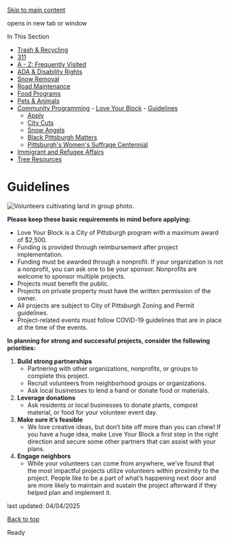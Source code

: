 [Skip to main content](https://www.pittsburghpa.gov/Resident-Services/Community-Programming/Love-Your-Block/Guidelines#main-content)

opens in new tab or window

In This Section

- [Trash & Recycling](https://www.pittsburghpa.gov/Resident-Services/Trash-Recycling)
- [311](https://www.pittsburghpa.gov/Resident-Services/311)
- [A - Z: Frequently Visited](https://www.pittsburghpa.gov/Resident-Services/A-Z-Frequently-Visited)
- [ADA & Disability Rights](https://www.pittsburghpa.gov/Resident-Services/ADA-Disability-Rights)
- [Snow Removal](https://www.pittsburghpa.gov/Resident-Services/Snow-Removal)
- [Road Maintenance](https://www.pittsburghpa.gov/Resident-Services/Road-Maintenance)
- [Food Programs](https://www.pittsburghpa.gov/Resident-Services/Food-Programs)
- [Pets & Animals](https://www.pittsburghpa.gov/Resident-Services/Pets-Animals)
- [Community Programming](https://www.pittsburghpa.gov/Resident-Services/Community-Programming)  - [Love Your Block](https://www.pittsburghpa.gov/Resident-Services/Community-Programming/Love-Your-Block)    - [Guidelines](https://www.pittsburghpa.gov/Resident-Services/Community-Programming/Love-Your-Block/Guidelines)
    - [Apply](https://www.pittsburghpa.gov/Resident-Services/Community-Programming/Love-Your-Block/Apply)
  - [City Cuts](https://www.pittsburghpa.gov/Resident-Services/Community-Programming/City-Cuts)
  - [Snow Angels](https://www.pittsburghpa.gov/Resident-Services/Community-Programming/Snow-Angels)
  - [Black Pittsburgh Matters](https://www.pittsburghpa.gov/Resident-Services/Community-Programming/Black-Pittsburgh-Matters)
  - [Pittsburgh's Women's Suffrage Centennial](https://www.pittsburghpa.gov/Resident-Services/Community-Programming/Pittsburghs-Womens-Suffrage-Centennial)
- [Immigrant and Refugee Affairs](https://www.pittsburghpa.gov/Resident-Services/Immigrant-and-Refugee-Affairs)
- [Tree Resources](https://www.pittsburghpa.gov/Resident-Services/Tree-Resources)

# Guidelines

![Volunteers cultivating land in group photo.](https://www.pittsburghpa.gov/files/assets/city/v/1/mayor/images/17611_guidlines.jpg)

**Please keep these basic requirements in mind before applying:**

- Love Your Block is a City of Pittsburgh program with a maximum award of $2,500.
- Funding is provided through reimbursement after project implementation.
- Funding must be awarded through a nonprofit. If your organization is not a nonprofit, you can ask one to be your sponsor. Nonprofits are welcome to sponsor multiple projects.
- Projects must benefit the public.
- Projects on private property must have the written permission of the owner.
- All projects are subject to City of Pittsburgh Zoning and Permit guidelines.
- Project-related events must follow COVID-19 guidelines that are in place at the time of the events.

**In planning for strong and successful projects, consider the following priorities:**

1. **Build strong partnerships**
   - Partnering with other organizations, nonprofits, or groups to complete this project.
   - Recruit volunteers from neighborhood groups or organizations.
   - Ask local businesses to lend a hand or donate food or materials.
2. **Leverage donations**
   - Ask residents or local businesses to donate plants, compost material, or food for your volunteer event day.
3. **Make sure it’s feasible**
   - We love creative ideas, but don’t bite off more than you can chew! If you have a huge idea, make Love Your Block a first step in the right direction and secure some other partners that can assist with your plans.
4. **Engage neighbors**
   - While your volunteers can come from anywhere, we’ve found that the most impactful projects utilize volunteers within proximity to the project. People like to be a part of what’s happening next door and are more likely to maintain and sustain the project afterward if they helped plan and implement it.

last updated: 04/04/2025

[Back to top](https://www.pittsburghpa.gov/Resident-Services/Community-Programming/Love-Your-Block/Guidelines#body-top)

Ready
